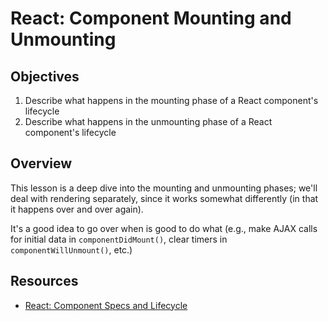 # React: Component Mounting and Unmounting

## Objectives

1. Describe what happens in the mounting phase of a React component's lifecycle
2. Describe what happens in the unmounting phase of a React component's
   lifecycle

## Overview

This lesson is a deep dive into the mounting and unmounting phases; we'll deal
with rendering separately, since it works somewhat differently (in that it
happens over and over again).

It's a good idea to go over when is good to do what (e.g., make AJAX calls for
initial data in `componentDidMount()`, clear timers in `componentWillUnmount()`,
etc.)

## Resources

- [React: Component Specs and Lifecycle](https://facebook.github.io/react/docs/component-specs.html)
